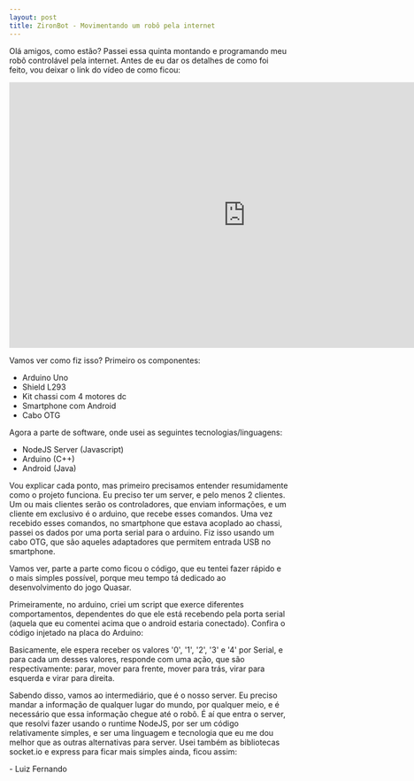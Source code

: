 ```yaml
---
layout: post
title: ZironBot - Movimentando um robô pela internet
---
```


Olá amigos, como estão? Passei essa quinta montando e programando meu robô controlável pela internet. Antes de eu dar os detalhes de como foi feito, vou deixar o link do vídeo de como ficou:

<div class="videoWrapper">
  <iframe width="854" height="480" src="https://www.youtube.com/embed/XjAKwWCDneI" frameborder="0" allow="autoplay; encrypted-media" allowfullscreen></iframe>
</div>

Vamos ver como fiz isso? Primeiro os componentes: 

- Arduino Uno
- Shield L293
- Kit chassi com 4 motores dc
- Smartphone com Android
- Cabo OTG

Agora a parte de software, onde usei as seguintes tecnologias/linguagens: 

- NodeJS Server (Javascript)
- Arduino (C++)
- Android (Java)

Vou explicar cada ponto, mas primeiro precisamos entender resumidamente como o projeto funciona. Eu preciso ter um server, e pelo menos 2 clientes. Um ou mais clientes serão os controladores, que enviam informações, e um cliente em exclusivo é o arduino, que recebe esses comandos. Uma vez recebido esses comandos, no smartphone que estava acoplado ao chassi, passei os dados por uma porta serial para o arduino. Fiz isso usando um cabo OTG, que são aqueles adaptadores que permitem entrada USB no smartphone. 

Vamos ver, parte a parte como ficou o código, que eu tentei fazer rápido e o mais simples possível, porque meu tempo tá dedicado ao desenvolvimento do jogo Quasar.

Primeiramente, no arduino, criei um script que exerce diferentes comportamentos, dependentes do que ele está recebendo pela porta serial (aquela que eu comentei acima que o android estaria conectado). 
Confira o código injetado na placa do Arduino: 

<script src="https://gist.github.com/zr0n/2d4fb984f32087f468acce381d3613c4.js"></script>

Basicamente, ele espera receber os valores '0', '1', '2', '3' e '4' por Serial, e para cada um desses valores, responde com uma ação, que são respectivamente: parar, mover para frente, mover para trás, virar para esquerda e virar para direita.

Sabendo disso, vamos ao intermediário, que é o nosso server. Eu preciso mandar a informação de qualquer lugar do mundo, por qualquer meio, e é necessário que essa informação chegue até o robô. É aí que entra o server, que resolvi fazer usando o runtime NodeJS, por ser um código relativamente simples, e ser uma linguagem e tecnologia que eu me dou melhor que as outras alternativas para server. Usei também as bibliotecas socket.io e express para ficar mais simples ainda, ficou assim:

<script src="https://gist.github.com/zr0n/b24156af0db50e1bd6c4966865d8260f.js"></script>




<p class= "message"> - Luiz Fernando </p>

